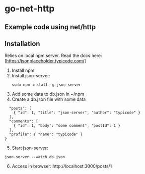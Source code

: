 # go-net-http

## Example code using net/http

## Installation
Relies on local npm server. Read the docs here:  [https://jsonplaceholder.typicode.com/]

1) Install npm
2) Install json-server:
    ```
    sudo npm install -g json-server
    ```
3) Add some data to db.json in ~/npm
4) Create a db.json file with some data
```{
  "posts": [
    { "id": 1, "title": "json-server", "author": "typicode" }
  ],
  "comments": [
    { "id": 1, "body": "some comment", "postId": 1 }
  ],
  "profile": { "name": "typicode" }
}
```
5) Start json-server:  
```
json-server --watch db.json
```
6) Access in browser:  http://localhost:3000/posts/1
  
    
    
